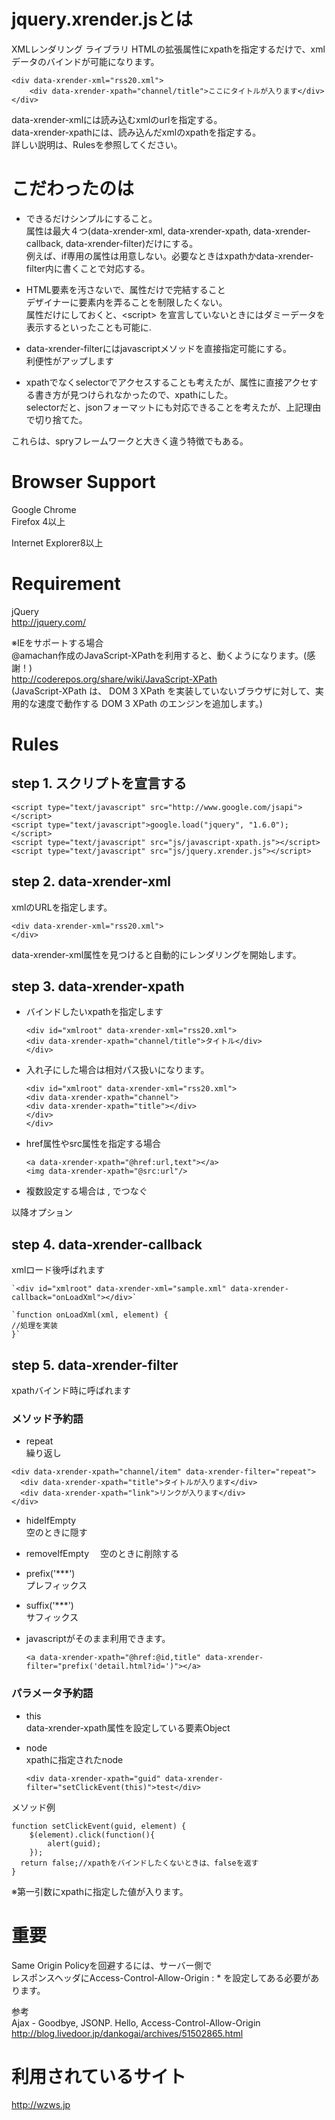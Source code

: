 jquery.xrender.jsとは
====
XMLレンダリング ライブラリ
HTMLの拡張属性にxpathを指定するだけで、xmlデータのバインドが可能になります。


    <div data-xrender-xml="rss20.xml">
        <div data-xrender-xpath="channel/title">ここにタイトルが入ります</div>
    </div>

data-xrender-xmlには読み込むxmlのurlを指定する。  
data-xrender-xpathには、読み込んだxmlのxpathを指定する。  
詳しい説明は、Rulesを参照してください。  

こだわったのは  
=====
* できるだけシンプルにすること。  
属性は最大４つ(data-xrender-xml, data-xrender-xpath, data-xrender-callback, data-xrender-filter)だけにする。  
例えば、if専用の属性は用意しない。必要なときはxpathかdata-xrender-filter内に書くことで対応する。  

* HTML要素を汚さないで、属性だけで完結すること  
デザイナーに要素内を弄ることを制限したくない。  
属性だけにしておくと、&lt;script&gt; を宣言していないときにはダミーデータを表示するといったことも可能に.
* data-xrender-filterにはjavascriptメソッドを直接指定可能にする。  
利便性がアップします  

* xpathでなくselectorでアクセスすることも考えたが、属性に直接アクセする書き方が見つけられなかったので、xpathにした。  
selectorだと、jsonフォーマットにも対応できることを考えたが、上記理由で切り捨てた。  

これらは、spryフレームワークと大きく違う特徴でもある。  

Browser Support
====
Google Chrome  
Firefox 4以上  

Internet Explorer8以上  

Requirement
====
jQuery  
http://jquery.com/  

※IEをサポートする場合  
@amachan作成のJavaScript-XPathを利用すると、動くようになります。(感謝！)  
http://coderepos.org/share/wiki/JavaScript-XPath  
(JavaScript-XPath は、 DOM 3 XPath を実装していないブラウザに対して、実用的な速度で動作する DOM 3 XPath のエンジンを追加します。)  


Rules
====

step 1. スクリプトを宣言する  
----  
    <script type="text/javascript" src="http://www.google.com/jsapi"></script>  
    <script type="text/javascript">google.load("jquery", "1.6.0");</script>  
    <script type="text/javascript" src="js/javascript-xpath.js"></script>  
    <script type="text/javascript" src="js/jquery.xrender.js"></script>  


step 2. data-xrender-xml
----
xmlのURLを指定します。

    <div data-xrender-xml="rss20.xml">
    </div>

data-xrender-xml属性を見つけると自動的にレンダリングを開始します。  

step 3. data-xrender-xpath
----
* バインドしたいxpathを指定します  

    `<div id="xmlroot" data-xrender-xml="rss20.xml">`  
        `<div data-xrender-xpath="channel/title">タイトル</div>`  
    `</div>`  

* 入れ子にした場合は相対パス扱いになります。  

 
    `<div id="xmlroot" data-xrender-xml="rss20.xml">`  
        `<div data-xrender-xpath="channel">`  
            `<div data-xrender-xpath="title"></div>`  
        `</div>`   
    `</div>`  

* href属性やsrc属性を指定する場合  

    `<a data-xrender-xpath="@href:url,text"></a>`  
    `<img data-xrender-xpath="@src:url"/>`

* 複数設定する場合は , でつなぐ  

以降オプション  

step 4. data-xrender-callback
----
xmlロード後呼ばれます  

    `<div id="xmlroot" data-xrender-xml="sample.xml" data-xrender-callback="onLoadXml"></div>`

    `function onLoadXml(xml, element) {  
    //処理を実装  
    }`

step 5. data-xrender-filter  
----
xpathバインド時に呼ばれます  

### メソッド予約語  
* repeat  
 繰り返し   

<!-- アイテムの数だけ繰り返します-->  

    <div data-xrender-xpath="channel/item" data-xrender-filter="repeat">
      <div data-xrender-xpath="title">タイトルが入ります</div>
      <div data-xrender-xpath="link">リンクが入ります</div>
    </div>

* hideIfEmpty  
  空のときに隠す
* removeIfEmpty
　空のときに削除する

* prefix('***')  
 プレフィックス  

* suffix('***')    
 サフィックス  

* javascriptがそのまま利用できます。  
    
    `<a data-xrender-xpath="@href:@id,title" data-xrender-filter="prefix('detail.html?id=')"></a>`  
    
### パラメータ予約語  

* this  
  data-xrender-xpath属性を設定している要素Object  

* node  
  xpathに指定されたnode  

    `<div data-xrender-xpath="guid" data-xrender-filter="setClickEvent(this)">test</div>`  

メソッド例  

    function setClickEvent(guid, element) {
        $(element).click(function(){
            alert(guid);
        });
      return false;//xpathをバインドしたくないときは、falseを返す
    }
  
※第一引数にxpathに指定した値が入ります。


重要
====
Same Origin Policyを回避するには、サーバー側で  
レスポンスヘッダにAccess-Control-Allow-Origin : * を設定してある必要があります。   
  
参考    
Ajax - Goodbye, JSONP. Hello, Access-Control-Allow-Origin  
http://blog.livedoor.jp/dankogai/archives/51502865.html

利用されているサイト
====
http://wzws.jp

